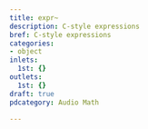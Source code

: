 ```yaml
---
title: expr~
description: C-style expressions
bref: C-style expressions
categories:
- object
inlets:
  1st: {}
outlets:
  1st: {}
draft: true
pdcategory: Audio Math

---
```


